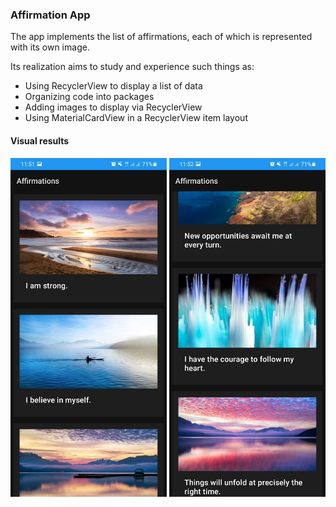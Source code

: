 ### Affirmation App

The app implements the list of affirmations, each of which is represented with its own image.

Its realization aims to study and experience such things as:

- Using RecyclerView to display a list of data
- Organizing code into packages
- Adding images to display via RecyclerView
- Using MaterialCardView in a RecyclerView item layout

#### Visual results

<img src="./examples/image1.jpg" alt="image1" style="width:250px;" /> <img src="./examples/image2.jpg" alt="image1" style="width:250px;" />

